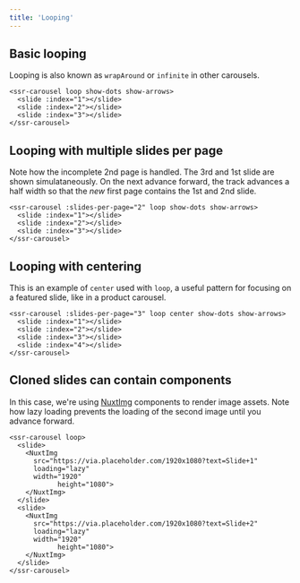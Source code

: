 ```yaml
---
title: 'Looping'
---
```


## Basic looping

Looping is also known as `wrapAround` or `infinite` in other carousels.

<demos-looping-basic></demos-looping-basic>

```vue
<ssr-carousel loop show-dots show-arrows>
  <slide :index="1"></slide>
  <slide :index="2"></slide>
  <slide :index="3"></slide>
</ssr-carousel>
```

## Looping with multiple slides per page

Note how the incomplete 2nd page is handled. The 3rd and 1st slide are shown simulataneously. On the next advance forward, the track advances a half width so that the _new_ first page contains the 1st and 2nd slide.

<demos-looping-multiple></demos-looping-multiple>

```vue
<ssr-carousel :slides-per-page="2" loop show-dots show-arrows>
  <slide :index="1"></slide>
  <slide :index="2"></slide>
  <slide :index="3"></slide>
</ssr-carousel>
```

## Looping with centering

This is an example of `center` used with `loop`, a useful pattern for focusing on a featured slide, like in a product carousel.

<demos-looping-center></demos-looping-center>

```vue
<ssr-carousel :slides-per-page="3" loop center show-dots show-arrows>
  <slide :index="1"></slide>
  <slide :index="2"></slide>
  <slide :index="3"></slide>
  <slide :index="4"></slide>
</ssr-carousel>
```

## Cloned slides can contain components

In this case, we're using [NuxtImg](https://image.nuxt.com/usage/nuxt-img) components to render image assets. Note how lazy loading prevents the loading of the second image until you advance forward.

<demos-looping-visual></demos-looping-visual>

```vue
<ssr-carousel loop>
  <slide>
    <NuxtImg
      src="https://via.placeholder.com/1920x1080?text=Slide+1"
      loading="lazy"
      width="1920"
			height="1080">
    </NuxtImg>
  </slide>
  <slide>
    <NuxtImg
      src="https://via.placeholder.com/1920x1080?text=Slide+2"
      loading="lazy"
      width="1920"
			height="1080">
    </NuxtImg>
  </slide>
</ssr-carousel>
```
